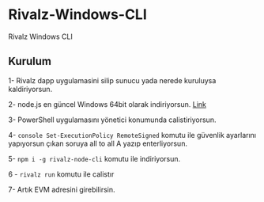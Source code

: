 # Rivalz-Windows-CLI

Rivalz Windows CLI

## Kurulum
1- Rivalz dapp uygulamasini silip sunucu yada nerede kuruluysa kaldiriyorsun.

2- node.js en güncel Windows 64bit olarak indiriyorsun. [Link](https://nodejs.org/en/download/prebuilt-installer)

3- PowerShell uygulamasını yönetici konumunda calistiriyorsun.

4- ```console Set-ExecutionPolicy RemoteSigned``` komutu ile güvenlik ayarlarını yapıyorsun çıkan soruya all to all A yazıp enterliyorsun.

5- `npm i -g rivalz-node-cli` komutu ile indiriyorsun.

6 - `rivalz run` komutu ile calistır

7- Artık EVM adresini girebilirsin.
